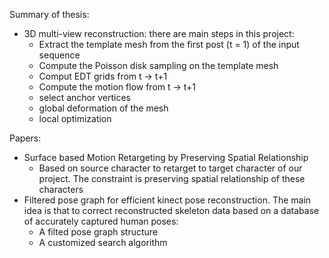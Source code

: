 Summary of thesis:
- 3D multi-view reconstruction: there are main steps in this project:
  + Extract the template mesh from the first post (t = 1) of the input sequence
  + Compute the Poisson disk sampling on the template mesh
  + Comput EDT grids from t -> t+1
  + Compute the motion flow from t -> t+1
  + select anchor vertices
  + global deformation of the mesh
  + local optimization


Papers:
  + Surface based Motion Retargeting by Preserving Spatial Relationship
    - Based on source character to retarget to target character of our project. The constraint is preserving spatial relationship of these characters
  + Filtered pose graph for efficient kinect pose reconstruction. The main idea is that to correct reconstructed skeleton data
  based on a database of accurately captured human poses:
    - A filted pose graph structure
    - A customized search algorithm
   
  
